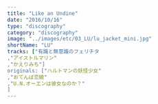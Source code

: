 ```yaml
---
title: "Like an Undine"
date: "2016/10/16"
type: "discography"
category: "discography"
image: "../images/etc/03_LU/lu_jacket_mini.jpg"
shortName: "LU"
tracks: ["有識と無意識のフェリチタ
,"アイストルマリン"
,"かえりみち"]
originals: ["ハルトマンの妖怪少女"
,"おてんば恋娘"
,"U.N.オーエンは彼女なのか？"
]
---
```

